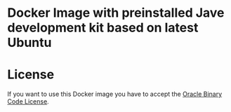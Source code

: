 # Docker Image with preinstalled Jave development kit based on latest Ubuntu

# License #
If you want to use this Docker image you have to accept the
[Oracle Binary Code License](http://www.oracle.com/technetwork/java/javase/terms/license/index.html).
